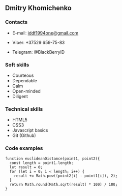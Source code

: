 ## Dmitry Khomichenko

### Contacts

- E-mail: iddf1994one@gmail.com

- Viber: +37529 659-75-83

- Telegram: @BlackBerryID

### Soft skills

- Courteous
- Dependable
- Calm
- Open-minded
- Diligent

### Technical skills

- HTML5
- CSS3
- Javascript basics
- Git (Github)

### Code examples

```
function euclideanDistance(point1, point2){
  const length = point1.length;
  let result = 0;
  for (let i = 0; i < length; i++) {
    result += Math.pow((point2[i] - point1[i]), 2);
  }
  return Math.round(Math.sqrt(result) * 100) / 100;
}
```
